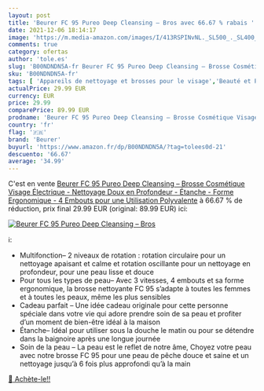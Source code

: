 ```yaml
---
layout: post
title: 'Beurer FC 95 Pureo Deep Cleansing – Bros avec 66.67 % rabais '
date: 2021-12-06 18:14:17
image: 'https://m.media-amazon.com/images/I/413RSPINvNL._SL500_._SL400_.jpg'
comments: true
category: ofertas
author: 'tole.es'
slug: 'B00NDNDN5A-fr Beurer FC 95 Pureo Deep Cleansing – Brosse Cosmétique...'
sku: 'B00NDNDN5A-fr'
tags: [ 'Appareils de nettoyage et brosses pour le visage','Beauté et Parfum','Nettoyants et exfoliants pour le visage','Soins pour la peau','Soins pour le visage','beurer', ]
actualPrice: 29.99 EUR
currency: EUR
price: 29.99
comparePrice: 89.99 EUR
prodname: 'Beurer FC 95 Pureo Deep Cleansing – Brosse Cosmétique Visage Électrique - Nettoyage Doux en Profondeur - Étanche - Forme Ergonomique - 4 Embouts pour une Utilisation Polyvalente'
country: 'fr'
flag: '🇫🇷'
brand: 'Beurer'
buyurl: 'https://www.amazon.fr/dp/B00NDNDN5A/?tag=tolees0d-21'
descuento: '66.67'
average: '34.99'
---
```


C'est en vente [Beurer FC 95 Pureo Deep Cleansing – Brosse Cosmétique Visage Électrique - Nettoyage Doux en Profondeur - Étanche - Forme Ergonomique - 4 Embouts pour une Utilisation Polyvalente](https://www.amazon.fr/dp/B00NDNDN5A/?tag=tolees0d-21)  à  66.67 % de réduction, prix final  29.99 EUR (original: 89.99 EUR) ici:

[![Beurer FC 95 Pureo Deep Cleansing – Bros](https://m.media-amazon.com/images/I/413RSPINvNL._SL500_._SL400_.jpg)](https://www.amazon.fr/dp/B00NDNDN5A/?tag=tolees0d-21)

ℹ️:

- Multifonction– 2 niveaux de rotation : rotation circulaire pour un nettoyage apaisant et calme et rotation oscillante pour un nettoyage en profondeur, pour une peau lisse et douce
- Pour tous les types de peau– Avec 3 vitesses, 4 embouts et sa forme ergonomique, la brosse nettoyante FC 95 s’adapte à toutes les femmes et à toutes les peaux, même les plus sensibles
- Cadeau parfait – Une idée cadeau originale pour cette personne spéciale dans votre vie qui adore prendre soin de sa peau et profiter d’un moment de bien-être idéal à la maison
- Étanche– Idéal pour utiliser sous la douche le matin ou pour se détendre dans la baignoire après une longue journée
- Soin de la peau – La peau est le reflet de notre âme, Choyez votre peau avec notre brosse FC 95 pour une peau de pêche douce et saine et un nettoyage jusqu’à 6 fois plus approfondi qu’à la main

[🛒 Achète-le!!](https://www.amazon.fr/dp/B00NDNDN5A/?tag=tolees0d-21)
